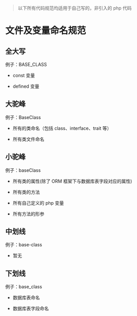 > 以下所有代码规范均适用于自己写的，非引入的 php 代码

# 文件及变量命名规范

## 全大写

例子：BASE_CLASS

- const 变量

- defined 变量

## 大驼峰

例子：BaseClass

- 所有的类命名（包括 class、interface、trait 等）

- 所有类文件命名

## 小驼峰

例子：baseClass

- 所有类的属性(除了 ORM 框架下与数据库表字段对应的属性)

- 所有类的方法

- 所有自己定义的 php 变量

- 所有方法的形参

## 中划线

例子：base-class

- 暂无

## 下划线

例子：base_class

- 数据库表命名

- 数据库表字段命名

